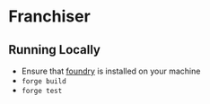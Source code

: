 # Franchiser

## Running Locally

- Ensure that [foundry](https://book.getfoundry.sh/) is installed on your machine
- `forge build`
- `forge test`
